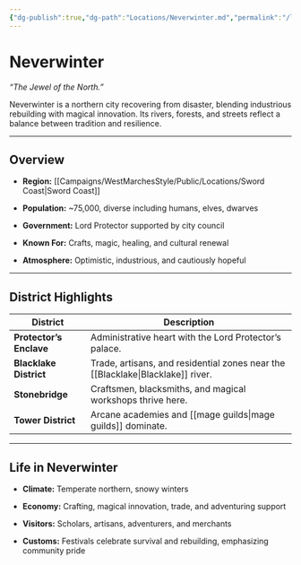 ```yaml
---
{"dg-publish":true,"dg-path":"Locations/Neverwinter.md","permalink":"/locations/neverwinter/","tags":["location","sword-coast"],"dgShowFileTree":true}
---
```


# **Neverwinter**

_“The Jewel of the North.”_

Neverwinter is a northern city recovering from disaster, blending industrious rebuilding with magical innovation. Its rivers, forests, and streets reflect a balance between tradition and resilience.

---

## Overview

- **Region:** [[Campaigns/WestMarchesStyle/Public/Locations/Sword Coast\|Sword Coast]]
    
- **Population:** ~75,000, diverse including humans, elves, dwarves
    
- **Government:** Lord Protector supported by city council
    
- **Known For:** Crafts, magic, healing, and cultural renewal
    
- **Atmosphere:** Optimistic, industrious, and cautiously hopeful
    

---

## District Highlights

|District|Description|
|---|---|
|**Protector’s Enclave**|Administrative heart with the Lord Protector’s palace.|
|**Blacklake District**|Trade, artisans, and residential zones near the [[Blacklake\|Blacklake]] river.|
|**Stonebridge**|Craftsmen, blacksmiths, and magical workshops thrive here.|
|**Tower District**|Arcane academies and [[mage guilds\|mage guilds]] dominate.|

---

## Life in Neverwinter

- **Climate:** Temperate northern, snowy winters
    
- **Economy:** Crafting, magical innovation, trade, and adventuring support
    
- **Visitors:** Scholars, artisans, adventurers, and merchants
    
- **Customs:** Festivals celebrate survival and rebuilding, emphasizing community pride
    
